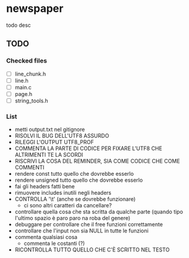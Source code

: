 # newspaper

todo desc

## TODO

### Checked files

- [ ] line_chunk.h
- [ ] line.h
- [ ] main.c
- [ ] page.h
- [ ] string_tools.h

### List

- metti output.txt nel gitignore
- RISOLVI IL BUG DELL'UTF8 ASSURDO
- RILEGGI L'OUTPUT UTF8_PROF
- COMMENTA LA PARTE DI CODICE PER FIXARE L'UTF8 CHE ALTRIMENTI TE LA SCORDI
- RISCRIVI LA COSA DEL REMINDER, SIA COME CODICE CHE COME COMMENTI
- rendere const tutto quello che dovrebbe esserlo
- rendere unsigned tutto quello che dovrebbe esserlo
- fai gli headers fatti bene
- rimuovere includes inutili negli headers
- CONTROLLA '\t' (anche se dovrebbe funzionare)
    - ci sono altri caratteri da cancellare?
- controllare quella cosa che sta scritta da qualche parte (quando tipo l'ultimo spazio è paro paro na roba del genere)
- debuggare per controllare che il free funzioni correttamente
- controllare che l'input non sia NULL in tutte le funzioni
- commenta qualsiasi cosa
    - commenta le costanti (?)
- RICONTROLLA TUTTO QUELLO CHE C'È SCRITTO NEL TESTO
